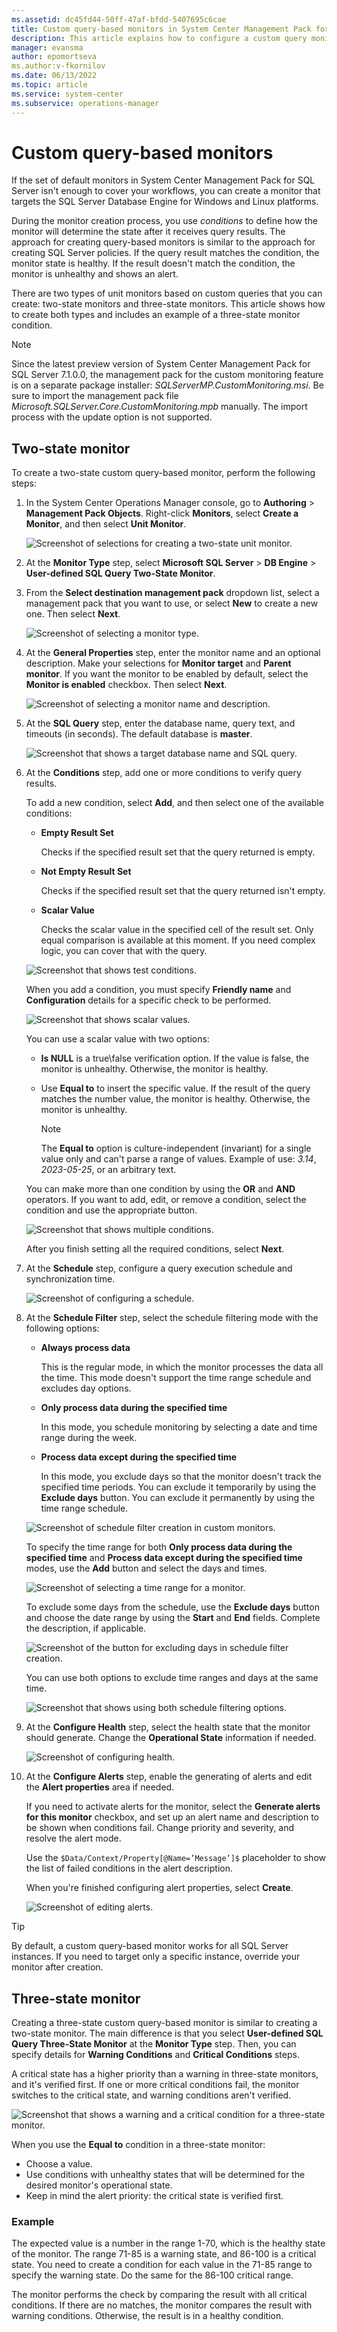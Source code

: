 ```yaml
---
ms.assetid: dc45fd44-50ff-47af-bfdd-5407695c6cae
title: Custom query-based monitors in System Center Management Pack for SQL Server
description: This article explains how to configure a custom query monitor in System Center Management Pack for SQL Server.
manager: evansma
author: epomortseva
ms.author:v-fkornilov
ms.date: 06/13/2022
ms.topic: article
ms.service: system-center
ms.subservice: operations-manager
---
```


# Custom query-based monitors

If the set of default monitors in System Center Management Pack for SQL Server isn't enough to cover your workflows, you can create a monitor that targets the SQL Server Database Engine for Windows and Linux platforms.

During the monitor creation process, you use *conditions* to define how the monitor will determine the state after it receives query results. The approach for creating query-based monitors is similar to the approach for creating SQL Server policies. If the query result matches the condition, the monitor state is healthy. If the result doesn't match the condition, the monitor is unhealthy and shows an alert.

There are two types of unit monitors based on custom queries that you can create: two-state monitors and three-state monitors. This article shows how to create both types and includes an example of a three-state monitor condition.

> [!NOTE]
> Since the latest preview version of System Center Management Pack for SQL Server 7.1.0.0, the management pack for the custom monitoring feature is on a separate package installer: *SQLServerMP.CustomMonitoring.msi*. Be sure to import the management pack file *Microsoft.SQLServer.Core.CustomMonitoring.mpb* manually. The import process with the update option is not supported.

## Two-state monitor

To create a two-state custom query-based monitor, perform the following steps:

1. In the System Center Operations Manager console, go to **Authoring** > **Management Pack Objects**. Right-click **Monitors**, select **Create a Monitor**, and then select **Unit Monitor**.

    ![Screenshot of selections for creating a two-state unit monitor.](./media/sql-server-management-pack/sql-creating-unit-monitor.png)

2. At the **Monitor Type** step, select **Microsoft SQL Server** > **DB Engine** > **User-defined SQL Query Two-State Monitor**.

3. From the **Select destination management pack** dropdown list, select a management pack that you want to use, or select **New** to create a new one. Then select **Next**.

    ![Screenshot of selecting a monitor type.](./media/sql-server-management-pack/sql-selecting-monitor-type.png)

4. At the **General Properties** step, enter the monitor name and an optional description. Make your selections for **Monitor target** and **Parent monitor**. If you want the monitor to be enabled by default, select the **Monitor is enabled** checkbox. Then select **Next**.

    ![Screenshot of selecting a monitor name and description.](./media/sql-server-management-pack/sql-custom-monitor-name-and-description.png)

5. At the **SQL Query** step, enter the database name, query text, and timeouts (in seconds). The default database is **master**.

    ![Screenshot that shows a target database name and SQL query.](./media/sql-server-management-pack/sql-unit-monitor-sql-query.png)

6. At the **Conditions** step, add one or more conditions to verify query results.

    To add a new condition, select **Add**, and then select one of the available conditions:

    - **Empty Result Set**

      Checks if the specified result set that the query returned is empty.

    - **Not Empty Result Set**

      Checks if the specified result set that the query returned isn't empty.

    - **Scalar Value**

      Checks the scalar value in the specified cell of the result set. Only equal comparison is available at this moment. If you need complex logic, you can cover that with the query.

    ![Screenshot that shows test conditions.](./media/sql-server-management-pack/sql-unit-monitor-conditions.png)

    When you add a condition, you must specify **Friendly name** and **Configuration** details for a specific check to be performed.

    ![Screenshot that shows scalar values.](./media/sql-server-management-pack/sql-editing-test-conditions.png)

    You can use a scalar value with two options:

    - **Is NULL** is a true\false verification option. If the value is false, the monitor is unhealthy. Otherwise, the monitor is healthy.
    - Use **Equal to** to insert the specific value. If the result of the query matches the number value, the monitor is healthy. Otherwise, the monitor is unhealthy.

      > [!NOTE]
      > The **Equal to** option is culture-independent (invariant) for a single value only and can't parse a range of values. Example of use: *3.14*, *2023-05-25*, or an arbitrary text.

    You can make more than one condition by using the **OR** and **AND** operators. If you want to add, edit, or remove a condition, select the condition and use the appropriate button.

    ![Screenshot that shows multiple conditions.](./media/sql-server-management-pack/multiple-conditions.png)

    After you finish setting all the required conditions, select **Next**.

7. At the **Schedule** step, configure a query execution schedule and synchronization time.

    ![Screenshot of configuring a schedule.](./media/sql-server-management-pack/sql-unit-monitor-schedule.png)

8. At the **Schedule Filter** step, select the schedule filtering mode with the following options:

    - **Always process data**

      This is the regular mode, in which the monitor processes the data all the time. This mode doesn't support the time range schedule and excludes day options.

    - **Only process data during the specified time**
  
      In this mode, you schedule monitoring by selecting a date and time range during the week.

    - **Process data except during the specified time**

      In this mode, you exclude days so that the monitor doesn't track the specified time periods. You can exclude it temporarily by using the **Exclude days** button. You can exclude it permanently by using the time range schedule.

   ![Screenshot of schedule filter creation in custom monitors.](./media/sql-server-management-pack/sql-unit-monitor-schedule-filter.png)

   To specify the time range for both **Only process data during the specified time** and **Process data except during the specified time** modes, use the **Add** button and select the days and times.

   ![Screenshot of selecting a time range for a monitor.](./media/sql-server-management-pack/select-time-range-in-filter.png)

   To exclude some days from the schedule, use the **Exclude days** button and choose the date range by using the **Start** and **End** fields. Complete the description, if applicable.

   ![Screenshot of the button for excluding days in schedule filter creation.](./media/sql-server-management-pack/exclude-days-in-filter.png)

   You can use both options to exclude time ranges and days at the same time.

   ![Screenshot that shows using both schedule filtering options.](./media/sql-server-management-pack/schedule-filter-with-filled-options.png)

9. At the **Configure Health** step, select the health state that the monitor should generate. Change the **Operational State** information if needed.

    ![Screenshot of configuring health.](./media/sql-server-management-pack/custom-monitor-configure-health.png)  

10. At the **Configure Alerts** step, enable the generating of alerts and edit the **Alert properties** area if needed.

    If you need to activate alerts for the monitor, select the **Generate alerts for this monitor** checkbox, and set up an alert name and description to be shown when conditions fail. Change priority and severity, and resolve the alert mode.

    Use the `$Data/Context/Property[@Name=’Message’]$` placeholder to show the list of failed conditions in the alert description.

    When you're finished configuring alert properties, select **Create**.

    ![Screenshot of editing alerts.](./media/sql-server-management-pack/custom-monitor-editing-alerts.png)  

> [!TIP]
> By default, a custom query-based monitor works for all SQL Server instances. If you need to target only a specific instance, override your monitor after creation.

## Three-state monitor

Creating a three-state custom query-based monitor is similar to creating a two-state monitor. The main difference is that you select **User-defined SQL Query Three-State Monitor** at the **Monitor Type** step. Then, you can specify details for **Warning Conditions** and **Critical Conditions** steps.

A critical state has a higher priority than a warning in three-state monitors, and it's verified first. If one or more critical conditions fail, the monitor switches to the critical state, and warning conditions aren't verified.

![Screenshot that shows a warning and a critical condition for a three-state monitor.](./media/sql-server-management-pack/warning-and-critical-conditions.png)

When you use the **Equal to** condition in a three-state monitor:

- Choose a value.
- Use conditions with unhealthy states that will be determined for the desired monitor's operational state.
- Keep in mind the alert priority: the critical state is verified first.

### Example

The expected value is a number in the range 1-70, which is the healthy state of the monitor. The range 71-85 is a warning state, and 86-100 is a critical state. You need to create a condition for each value in the 71-85 range to specify the warning state. Do the same for the 86-100 critical range.

The monitor performs the check by comparing the result with all critical conditions. If there are no matches, the monitor compares the result with warning conditions. Otherwise, the result is in a healthy condition.
